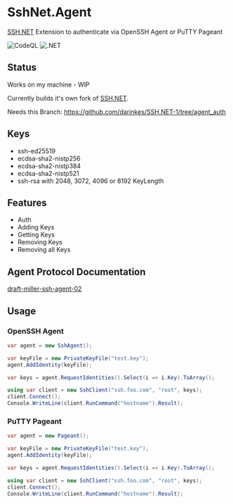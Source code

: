SshNet.Agent
=============

[SSH.NET](https://github.com/sshnet/SSH.NET) Extension to authenticate via OpenSSH Agent or PuTTY Pageant

![CodeQL](https://github.com/darinkes/SshNet.Agent/workflows/CodeQL/badge.svg)
![.NET](https://github.com/darinkes/SshNet.Agent/workflows/.NET/badge.svg)

## Status

Works on my machine - WIP

Currently builds it's own fork of [SSH.NET](https://github.com/sshnet/SSH.NET).

Needs this Branch: https://github.com/darinkes/SSH.NET-1/tree/agent_auth

## Keys
* ssh-ed25519
* ecdsa-sha2-nistp256
* ecdsa-sha2-nistp384
* ecdsa-sha2-nistp521
* ssh-rsa with 2048, 3072, 4096 or 8192 KeyLength

## Features

- Auth
- Adding Keys
- Getting Keys
- Removing Keys
- Removing all Keys

## Agent Protocol Documentation
[draft-miller-ssh-agent-02](https://tools.ietf.org/html/draft-miller-ssh-agent-02)

## Usage

### OpenSSH Agent
```csharp
var agent = new SshAgent();

var keyFile = new PrivateKeyFile("test.key");
agent.AddIdentity(keyFile);

var keys = agent.RequestIdentities().Select(i => i.Key).ToArray();

using var client = new SshClient("ssh.foo.com", "root", keys);
client.Connect();
Console.WriteLine(client.RunCommand("hostname").Result);
```

### PuTTY Pageant
```csharp
var agent = new Pageant();

var keyFile = new PrivateKeyFile("test.key");
agent.AddIdentity(keyFile);

var keys = agent.RequestIdentities().Select(i => i.Key).ToArray();

using var client = new SshClient("ssh.foo.com", "root", keys);
client.Connect();
Console.WriteLine(client.RunCommand("hostname").Result);
```